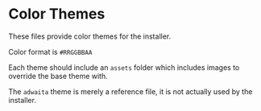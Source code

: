 # Color Themes

These files provide color themes for the installer.

Color format is `#RRGGBBAA`

Each theme should include an `assets` folder which includes images to override the base theme with.

The `adwaita` theme is merely a reference file, it is not actually used by the installer.
